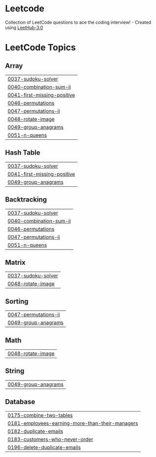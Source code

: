 # Leetcode
Collection of LeetCode questions to ace the coding interview! - Created using [LeetHub-3.0](https://github.com/raphaelheinz/LeetHub-3.0)

<!---LeetCode Topics Start-->
# LeetCode Topics
## Array
|  |
| ------- |
| [0037-sudoku-solver](https://github.com/teomz/Leetcode/tree/master/0037-sudoku-solver) |
| [0040-combination-sum-ii](https://github.com/teomz/Leetcode/tree/master/0040-combination-sum-ii) |
| [0041-first-missing-positive](https://github.com/teomz/Leetcode/tree/master/0041-first-missing-positive) |
| [0046-permutations](https://github.com/teomz/Leetcode/tree/master/0046-permutations) |
| [0047-permutations-ii](https://github.com/teomz/Leetcode/tree/master/0047-permutations-ii) |
| [0048-rotate-image](https://github.com/teomz/Leetcode/tree/master/0048-rotate-image) |
| [0049-group-anagrams](https://github.com/teomz/Leetcode/tree/master/0049-group-anagrams) |
| [0051-n-queens](https://github.com/teomz/Leetcode/tree/master/0051-n-queens) |
## Hash Table
|  |
| ------- |
| [0037-sudoku-solver](https://github.com/teomz/Leetcode/tree/master/0037-sudoku-solver) |
| [0041-first-missing-positive](https://github.com/teomz/Leetcode/tree/master/0041-first-missing-positive) |
| [0049-group-anagrams](https://github.com/teomz/Leetcode/tree/master/0049-group-anagrams) |
## Backtracking
|  |
| ------- |
| [0037-sudoku-solver](https://github.com/teomz/Leetcode/tree/master/0037-sudoku-solver) |
| [0040-combination-sum-ii](https://github.com/teomz/Leetcode/tree/master/0040-combination-sum-ii) |
| [0046-permutations](https://github.com/teomz/Leetcode/tree/master/0046-permutations) |
| [0047-permutations-ii](https://github.com/teomz/Leetcode/tree/master/0047-permutations-ii) |
| [0051-n-queens](https://github.com/teomz/Leetcode/tree/master/0051-n-queens) |
## Matrix
|  |
| ------- |
| [0037-sudoku-solver](https://github.com/teomz/Leetcode/tree/master/0037-sudoku-solver) |
| [0048-rotate-image](https://github.com/teomz/Leetcode/tree/master/0048-rotate-image) |
## Sorting
|  |
| ------- |
| [0047-permutations-ii](https://github.com/teomz/Leetcode/tree/master/0047-permutations-ii) |
| [0049-group-anagrams](https://github.com/teomz/Leetcode/tree/master/0049-group-anagrams) |
## Math
|  |
| ------- |
| [0048-rotate-image](https://github.com/teomz/Leetcode/tree/master/0048-rotate-image) |
## String
|  |
| ------- |
| [0049-group-anagrams](https://github.com/teomz/Leetcode/tree/master/0049-group-anagrams) |
## Database
|  |
| ------- |
| [0175-combine-two-tables](https://github.com/teomz/Leetcode/tree/master/0175-combine-two-tables) |
| [0181-employees-earning-more-than-their-managers](https://github.com/teomz/Leetcode/tree/master/0181-employees-earning-more-than-their-managers) |
| [0182-duplicate-emails](https://github.com/teomz/Leetcode/tree/master/0182-duplicate-emails) |
| [0183-customers-who-never-order](https://github.com/teomz/Leetcode/tree/master/0183-customers-who-never-order) |
| [0196-delete-duplicate-emails](https://github.com/teomz/Leetcode/tree/master/0196-delete-duplicate-emails) |
<!---LeetCode Topics End-->